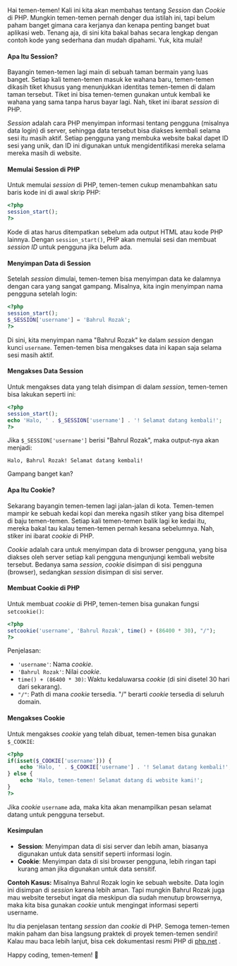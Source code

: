 Hai temen-temen! Kali ini kita akan membahas tentang *Session* dan *Cookie* di PHP. Mungkin temen-temen pernah denger dua istilah ini, tapi belum paham banget gimana cara kerjanya dan kenapa penting banget buat aplikasi web. Tenang aja, di sini kita bakal bahas secara lengkap dengan contoh kode yang sederhana dan mudah dipahami. Yuk, kita mulai!

#### Apa Itu Session?

Bayangin temen-temen lagi main di sebuah taman bermain yang luas banget. Setiap kali temen-temen masuk ke wahana baru, temen-temen dikasih tiket khusus yang menunjukkan identitas temen-temen di dalam taman tersebut. Tiket ini bisa temen-temen gunakan untuk kembali ke wahana yang sama tanpa harus bayar lagi. Nah, tiket ini ibarat *session* di PHP.

*Session* adalah cara PHP menyimpan informasi tentang pengguna (misalnya data login) di server, sehingga data tersebut bisa diakses kembali selama sesi itu masih aktif. Setiap pengguna yang membuka website bakal dapet ID sesi yang unik, dan ID ini digunakan untuk mengidentifikasi mereka selama mereka masih di website.

#### Memulai Session di PHP

Untuk memulai *session* di PHP, temen-temen cukup menambahkan satu baris kode ini di awal skrip PHP:

```php
<?php
session_start();
?>
```

Kode di atas harus ditempatkan sebelum ada output HTML atau kode PHP lainnya. Dengan `session_start()`, PHP akan memulai sesi dan membuat *session ID* untuk pengguna jika belum ada.

#### Menyimpan Data di Session

Setelah *session* dimulai, temen-temen bisa menyimpan data ke dalamnya dengan cara yang sangat gampang. Misalnya, kita ingin menyimpan nama pengguna setelah login:

```php
<?php
session_start();
$_SESSION['username'] = 'Bahrul Rozak';
?>
```

Di sini, kita menyimpan nama "Bahrul Rozak" ke dalam *session* dengan kunci `username`. Temen-temen bisa mengakses data ini kapan saja selama sesi masih aktif.

#### Mengakses Data Session

Untuk mengakses data yang telah disimpan di dalam *session*, temen-temen bisa lakukan seperti ini:

```php
<?php
session_start();
echo 'Halo, ' . $_SESSION['username'] . '! Selamat datang kembali!';
?>
```

Jika `$_SESSION['username']` berisi "Bahrul Rozak", maka output-nya akan menjadi:

```
Halo, Bahrul Rozak! Selamat datang kembali!
```

Gampang banget kan?

#### Apa Itu Cookie?

Sekarang bayangin temen-temen lagi jalan-jalan di kota. Temen-temen mampir ke sebuah kedai kopi dan mereka ngasih stiker yang bisa ditempel di baju temen-temen. Setiap kali temen-temen balik lagi ke kedai itu, mereka bakal tau kalau temen-temen pernah kesana sebelumnya. Nah, stiker ini ibarat *cookie* di PHP.

*Cookie* adalah cara untuk menyimpan data di browser pengguna, yang bisa diakses oleh server setiap kali pengguna mengunjungi kembali website tersebut. Bedanya sama *session*, *cookie* disimpan di sisi pengguna (browser), sedangkan *session* disimpan di sisi server.

#### Membuat Cookie di PHP

Untuk membuat *cookie* di PHP, temen-temen bisa gunakan fungsi `setcookie()`:

```php
<?php
setcookie('username', 'Bahrul Rozak', time() + (86400 * 30), "/");
?>
```

Penjelasan:
- `'username'`: Nama *cookie*.
- `'Bahrul Rozak'`: Nilai *cookie*.
- `time() + (86400 * 30)`: Waktu kedaluwarsa *cookie* (di sini disetel 30 hari dari sekarang).
- `"/"`: Path di mana *cookie* tersedia. "/" berarti *cookie* tersedia di seluruh domain.

#### Mengakses Cookie

Untuk mengakses *cookie* yang telah dibuat, temen-temen bisa gunakan `$_COOKIE`:

```php
<?php
if(isset($_COOKIE['username'])) {
    echo 'Halo, ' . $_COOKIE['username'] . '! Selamat datang kembali!';
} else {
    echo 'Halo, temen-temen! Selamat datang di website kami!';
}
?>
```

Jika *cookie* `username` ada, maka kita akan menampilkan pesan selamat datang untuk pengguna tersebut.

#### Kesimpulan

- **Session**: Menyimpan data di sisi server dan lebih aman, biasanya digunakan untuk data sensitif seperti informasi login.
- **Cookie**: Menyimpan data di sisi browser pengguna, lebih ringan tapi kurang aman jika digunakan untuk data sensitif.

**Contoh Kasus:** Misalnya Bahrul Rozak login ke sebuah website. Data login ini disimpan di *session* karena lebih aman. Tapi mungkin Bahrul Rozak juga mau website tersebut ingat dia meskipun dia sudah menutup browsernya, maka kita bisa gunakan *cookie* untuk mengingat informasi seperti username.

Itu dia penjelasan tentang *session* dan *cookie* di PHP. Semoga temen-temen makin paham dan bisa langsung praktek di proyek temen-temen sendiri! Kalau mau baca lebih lanjut, bisa cek dokumentasi resmi PHP di [php.net](https://www.php.net/manual/en/book.session.php) .

Happy coding, temen-temen! 🎉
